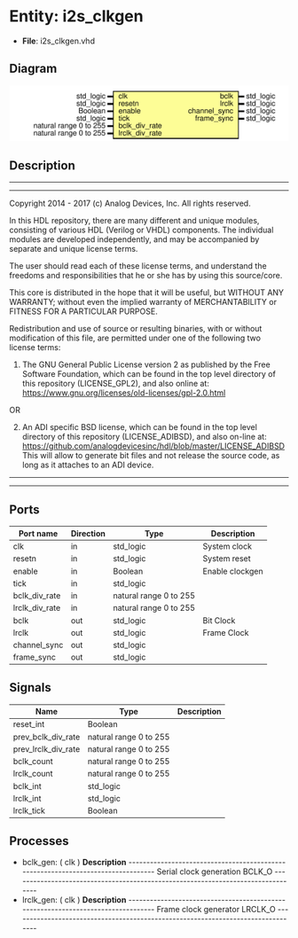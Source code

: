 # Entity: i2s_clkgen

- **File**: i2s_clkgen.vhd
## Diagram

![Diagram](i2s_clkgen.svg "Diagram")
## Description

 ***************************************************************************
 ***************************************************************************
 Copyright 2014 - 2017 (c) Analog Devices, Inc. All rights reserved.

 In this HDL repository, there are many different and unique modules, consisting
 of various HDL (Verilog or VHDL) components. The individual modules are
 developed independently, and may be accompanied by separate and unique license
 terms.

 The user should read each of these license terms, and understand the
 freedoms and responsibilities that he or she has by using this source/core.

 This core is distributed in the hope that it will be useful, but WITHOUT ANY
 WARRANTY; without even the implied warranty of MERCHANTABILITY or FITNESS FOR
 A PARTICULAR PURPOSE.

 Redistribution and use of source or resulting binaries, with or without modification
 of this file, are permitted under one of the following two license terms:

   1. The GNU General Public License version 2 as published by the
      Free Software Foundation, which can be found in the top level directory
      of this repository (LICENSE_GPL2), and also online at:
      <https://www.gnu.org/licenses/old-licenses/gpl-2.0.html>

 OR

   2. An ADI specific BSD license, which can be found in the top level directory
      of this repository (LICENSE_ADIBSD), and also on-line at:
      https://github.com/analogdevicesinc/hdl/blob/master/LICENSE_ADIBSD
      This will allow to generate bit files and not release the source code,
      as long as it attaches to an ADI device.

 ***************************************************************************
 ***************************************************************************
## Ports

| Port name      | Direction | Type                   | Description      |
| -------------- | --------- | ---------------------- | ---------------- |
| clk            | in        | std_logic              |  System clock    |
| resetn         | in        | std_logic              |  System reset    |
| enable         | in        | Boolean                |  Enable clockgen |
| tick           | in        | std_logic              |                  |
| bclk_div_rate  | in        | natural range 0 to 255 |                  |
| lrclk_div_rate | in        | natural range 0 to 255 |                  |
| bclk           | out       | std_logic              |  Bit Clock       |
| lrclk          | out       | std_logic              |  Frame Clock     |
| channel_sync   | out       | std_logic              |                  |
| frame_sync     | out       | std_logic              |                  |
## Signals

| Name                | Type                   | Description |
| ------------------- | ---------------------- | ----------- |
| reset_int           | Boolean                |             |
| prev_bclk_div_rate  | natural range 0 to 255 |             |
| prev_lrclk_div_rate | natural range 0 to 255 |             |
| bclk_count          | natural range 0 to 255 |             |
| lrclk_count         | natural range 0 to 255 |             |
| bclk_int            | std_logic              |             |
| lrclk_int           | std_logic              |             |
| lrclk_tick          | Boolean                |             |
## Processes
- bclk_gen: ( clk )
**Description**
---------------------------------------------------------------------------------  Serial clock generation BCLK_O --------------------------------------------------------------------------------- 
- lrclk_gen: ( clk )
**Description**
---------------------------------------------------------------------------------  Frame clock generator LRCLK_O --------------------------------------------------------------------------------- 
